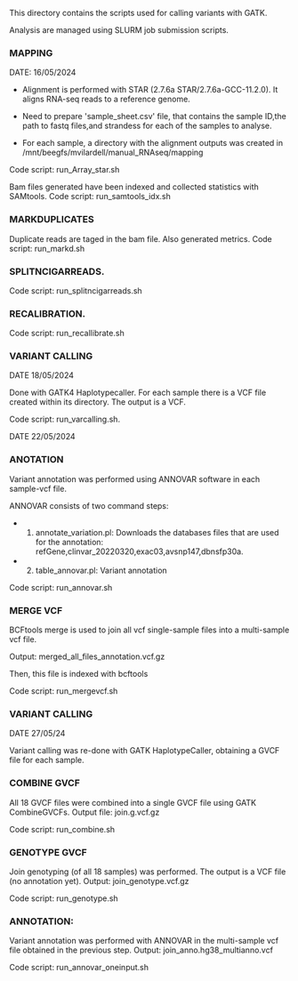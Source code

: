 This directory contains the scripts used for calling variants with GATK. 

Analysis are managed using SLURM job submission scripts. 


### MAPPING

DATE: 16/05/2024

- Alignment is performed with STAR (2.7.6a STAR/2.7.6a-GCC-11.2.0). It aligns RNA-seq reads to a reference genome.

- Need to prepare 'sample_sheet.csv' file, that contains the sample ID,the path to fastq files,and strandess for each of the samples to analyse.

- For each sample, a directory with the alignment outputs was created in /mnt/beegfs/mvilardell/manual_RNAseq/mapping

Code script: run_Array_star.sh  

Bam files generated have been indexed and collected statistics with SAMtools. Code script: run_samtools_idx.sh

### MARKDUPLICATES

Duplicate reads are taged in the bam file. Also generated metrics.
Code script: run_markd.sh


### SPLITNCIGARREADS.

Code script: run_splitncigarreads.sh

### RECALIBRATION.

Code script: run_recallibrate.sh


### VARIANT CALLING 

DATE 18/05/2024

Done with GATK4 Haplotypecaller. For each sample there is a VCF file created within its directory. The output is a VCF.

Code script: run_varcalling.sh.




DATE 22/05/2024

### ANOTATION

Variant annotation was performed using ANNOVAR software in each sample-vcf file.

ANNOVAR consists of two command steps: 

- 1) annotate_variation.pl: Downloads the databases files that are used for the annotation: refGene,clinvar_20220320,exac03,avsnp147,dbnsfp30a.

- 2) table_annovar.pl: Variant annotation   

Code script: run_annovar.sh


### MERGE VCF

BCFtools merge is used to join all vcf single-sample files into a multi-sample vcf file. 

Output: merged_all_files_annotation.vcf.gz

Then, this file is indexed with bcftools

Code script: run_mergevcf.sh



### VARIANT CALLING

DATE 27/05/24

Variant calling was re-done with GATK HaplotypeCaller, obtaining a GVCF file for each sample. 

### COMBINE GVCF

All 18 GVCF files were combined into a single GVCF file using GATK CombineGVCFs. Output file: join.g.vcf.gz

Code script: run_combine.sh


### GENOTYPE GVCF

Join genotyping (of all 18 samples) was performed. The output is a VCF file (no annotation yet). Output: join_genotype.vcf.gz

Code script: run_genotype.sh


### ANNOTATION: 

Variant annotation was performed with ANNOVAR in the multi-sample vcf file obtained in the previous step. Output: join_anno.hg38_multianno.vcf

Code script: run_annovar_oneinput.sh
